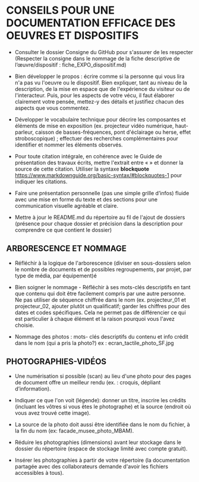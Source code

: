 # CONSEILS POUR UNE DOCUMENTATION EFFICACE DES OEUVRES ET DISPOSITIFS 

- Consulter le dossier Consigne du GitHub pour s'assurer de les respecter (Respecter la consigne dans le nommage de la fiche descriptive de l’œuvre/dispositif :  fiche_EXPO_dispositif.md) 

- Bien développer le propos : écrire comme si la personne qui vous lira n'a pas vu l'oeuvre ou le dispositif. Bien expliquer, tant au niveau de la description, de la mise en espace que de l'expérience du visiteur ou de l'interacteur. Puis, pour les aspects de votre vécu, il faut élaborer clairement votre pensée, mettez-y des détails et justifiez chacun des aspects que vous commentez.  

- Développer le vocabulaire technique pour décrire les composantes et éléments de mise en exposition (ex. projecteur vidéo numérique, haut-parleur, caisson de basses-fréquences, pont d'éclairage ou herse, effet stroboscopique) ; effectuer des recherches complémentaires pour identifier et nommer les éléments observés. 

- Pour toute citation intégrale, en cohérence avec le Guide de présentation des travaux écrits, mettre l'extrait entre « » et donner la source de cette citation. 
Utiliser la syntaxe **blockquote** <https://www.markdownguide.org/basic-syntax/#blockquotes-1> pour indiquer les citations.  

- Faire une présentation personnelle (pas une simple grille d’infos) fluide avec une mise en forme du texte et des sections pour une communication visuelle agréable et claire. 

- Mettre à jour le README.md du répertoire au fil de l'ajout de dossiers (présence pour chaque dossier et précision dans la description pour comprendre ce que contient le dossier)


## ARBORESCENCE ET NOMMAGE
- Réfléchir à la logique de l'arborescence (diviser en sous-dossiers selon le nombre de documents et de possibles regroupements, par projet, par type de média, par équipement)é
  
- Bien soigner le nommage - Réfléchir à ses mots-clés descriptifs en tant que contenu qui doit être facilement compris par une autre personne. Ne pas utiliser de séquence chiffrée dans le nom (ex. projecteur_01 et projecteur_02, ajouter plutôt un qualificatif; garder les chiffres pour des dates et codes spécifiques.  Cela ne permet pas de différencier ce qui est particulier à chaque élément et la raison pourquoi vous l'avez choisie.
  
- Nommage des photos : mots- clés descriptifs du contenu et info crédit dans le nom (qui a pris la photo?) ex : ecran_tactile_photo_SF.jpg


 
## PHOTOGRAPHIES-VIDÉOS 

- Une numérisation si possible (scan) au lieu d'une photo pour des pages de document offre un meilleur rendu (ex. : croquis, dépliant d’information). 

- Indiquer ce que l'on voit (légende): donner un titre, inscrire les crédits (incluant les vôtres si vous êtes le photographe) et la source (endroit où vous avez trouvé cette image).    

- La source de la photo doit aussi être identifiée dans le nom du fichier, à la fin du nom (ex: facade_musee_photo_MBAM). 

- Réduire les photographies (dimensions) avant leur stockage dans le dossier du répertoire (espace de stockage limité avec compte gratuit). 

- Insérer les photographies à partir de votre répertoire (la documentation partagée avec des collaborateurs demande d'avoir les fichiers accessibles à tous). 

